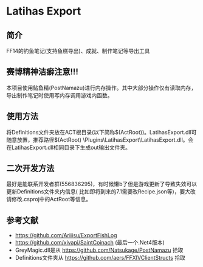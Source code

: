 # Latihas Export

## 简介

FF14的钓鱼笔记(支持鱼糕导出)、成就、制作笔记等导出工具

## 赛博精神洁癖注意!!!

本项目使用鲇鱼精(PostNamazu)进行内存操作。其中大部分操作仅有读取内存，导出制作笔记时使用写内存调用游戏内函数。

## 使用方法

将Definitions文件夹放在ACT根目录(以下简称\$(ActRoot))。LatihasExport.dll可随意放置，推荐路径$(ActRoot)
\Plugins\LatihasExport\LatihasExport.dll。会在LatihasExport.dll相同目录下生成out输出文件夹。

## 二次开发方法

最好是能联系开发者群(556836295)，有时候懒b了但是游戏更新了导致失效可以更新Definitions文件夹内信息(
比如即将到来的7.1需要改Recipe.json等)，要大改请修改.csproj中的ActRoot等信息。

## 参考文献

- https://github.com/Ariiisu/ExportFishLog
- https://github.com/xivapi/SaintCoinach (最后一个.Net4版本)
- GreyMagic.dll是从 https://github.com/Natsukage/PostNamazu 拾取
- Definitions文件夹从 https://github.com/aers/FFXIVClientStructs 拾取